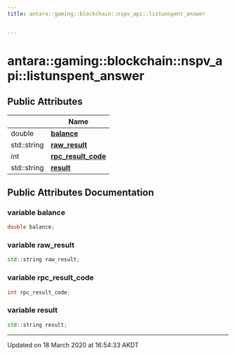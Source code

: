```yaml
---
title: antara::gaming::blockchain::nspv_api::listunspent_answer


---
```


# antara::gaming::blockchain::nspv_api::listunspent_answer

















## Public Attributes

|                | Name           |
| -------------- | -------------- |
| double | **[balance](Classes/structantara_1_1gaming_1_1blockchain_1_1nspv__api_1_1listunspent__answer.md#variable-balance)**  |
| std::string | **[raw_result](Classes/structantara_1_1gaming_1_1blockchain_1_1nspv__api_1_1listunspent__answer.md#variable-raw_result)**  |
| int | **[rpc_result_code](Classes/structantara_1_1gaming_1_1blockchain_1_1nspv__api_1_1listunspent__answer.md#variable-rpc_result_code)**  |
| std::string | **[result](Classes/structantara_1_1gaming_1_1blockchain_1_1nspv__api_1_1listunspent__answer.md#variable-result)**  |












## Public Attributes Documentation

### variable balance

```cpp
double balance;
```




























### variable raw_result

```cpp
std::string raw_result;
```




























### variable rpc_result_code

```cpp
int rpc_result_code;
```




























### variable result

```cpp
std::string result;
```
































-------------------------------

Updated on 18 March 2020 at 16:54:33 AKDT